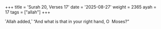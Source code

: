 +++
title = 'Surah 20, Verses 17'
date = '2025-08-27'
weight = 2365
ayah = 17
tags = ["allah"]
+++

˹Allah added,˺ “And what is that in your right hand, O  Moses?”